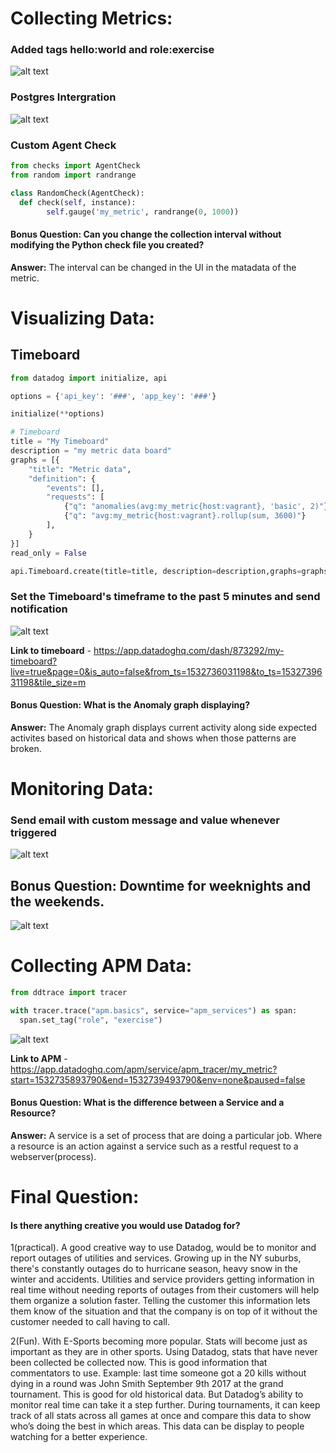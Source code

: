 # Collecting Metrics:
### Added tags hello:world and role:exercise

![alt text](https://github.com/josephrivers/hiring-engineers/blob/master/support%20files/images/Host%20map%20and%20tags.png)

### Postgres Intergration

![alt text](https://github.com/josephrivers/hiring-engineers/blob/master/support%20files/images/Postgres%20dashboard.PNG)

### Custom Agent Check
```python
from checks import AgentCheck
from random import randrange

class RandomCheck(AgentCheck):
  def check(self, instance):
		self.gauge('my_metric', randrange(0, 1000))
```

#### Bonus Question: Can you change the collection interval without modifying the Python check file you created?

**Answer:** The interval can be changed in the UI in the matadata of the metric.


# Visualizing Data:

## Timeboard

```python
from datadog import initialize, api

options = {'api_key': '###', 'app_key': '###'}

initialize(**options)

# Timeboard
title = "My Timeboard"
description = "my metric data board"
graphs = [{
    "title": "Metric data",
    "definition": {
		"events": [],
		"requests": [
		    {"q": "anomalies(avg:my_metric{host:vagrant}, 'basic', 2)"},
		    {"q": "avg:my_metric{host:vagrant}.rollup(sum, 3600)"}
		],
    }
}]
read_only = False

api.Timeboard.create(title=title, description=description,graphs=graphs, read_only=read_only)
```

### Set the Timeboard's timeframe to the past 5 minutes and send notification

![alt text](https://github.com/josephrivers/hiring-engineers/blob/master/support%20files/images/5%20min%20metric.png)


**Link to timeboard** - https://app.datadoghq.com/dash/873292/my-timeboard?live=true&page=0&is_auto=false&from_ts=1532736031198&to_ts=1532739631198&tile_size=m


#### Bonus Question: What is the Anomaly graph displaying?

**Answer:** The Anomaly graph displays current activity along side expected activites based on historical data and shows when those patterns are broken.


# Monitoring Data:

### Send email with custom message and value whenever triggered
![alt text](https://github.com/josephrivers/hiring-engineers/blob/master/support%20files/images/Custom%20warning.PNG)


 

## Bonus Question: Downtime for weeknights and the weekends.
![alt text](https://github.com/josephrivers/hiring-engineers/blob/master/support%20files/images/Scheduled%20down%20time.PNG)


# Collecting APM Data:

```python
from ddtrace import tracer

with tracer.trace("apm.basics", service="apm_services") as span:
  span.set_tag("role", "exercise")
```

![alt text](https://github.com/josephrivers/hiring-engineers/blob/master/support%20files/images/APM%20instrument.png)

**Link to APM** - https://app.datadoghq.com/apm/service/apm_tracer/my_metric?start=1532735893790&end=1532739493790&env=none&paused=false

#### Bonus Question: What is the difference between a Service and a Resource?

**Answer:** A service is a set of process that are doing a particular job. Where a resource is an action against a service such as a restful request to a webserver(process).

# Final Question:

#### Is there anything creative you would use Datadog for?

1(practical). A good creative way to use Datadog, would be to monitor and report outages of utilities and services. Growing up in the NY suburbs, there's constantly outages do to hurricane season, heavy snow in the winter and accidents. Utilities and service providers getting information in real time without needing reports of outages from their customers will help them organize a solution faster. Telling the customer this information lets them know of the situation and that the company is on top of it without the customer needed to call having to call.

2(Fun). With E-Sports becoming more popular. Stats will become just as important as they are in other sports. Using Datadog, stats that have never been collected be collected now. This is good information that commentators to use. Example: last time someone got a 20 kills without dying in a round was John Smith September 9th 2017 at the grand tournament. This is good for old historical data. But Datadog’s ability to monitor real time can take it a step further. During tournaments, it can keep track of all stats across all games at once and compare this data to show who’s doing the best in which areas. This data can be display to people watching for a better experience.


